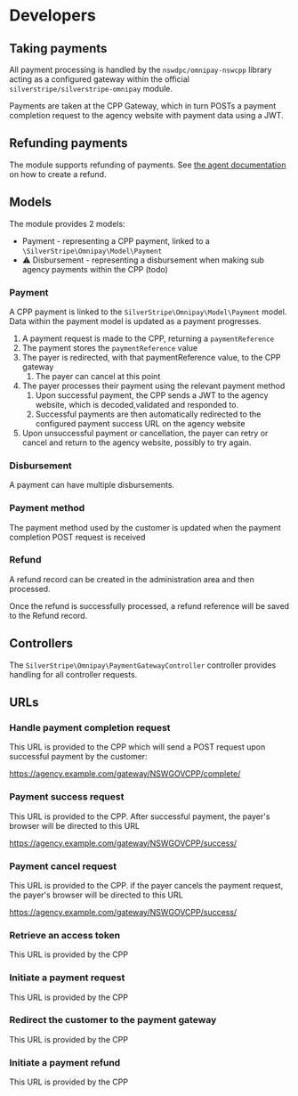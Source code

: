 # Developers

## Taking payments

All payment processing is handled by the `nswdpc/omnipay-nswcpp` library acting as a configured gateway within the official `silverstripe/silverstripe-omnipay` module.

Payments are taken at the CPP Gateway, which in turn POSTs a payment completion request to the agency website with payment data using a JWT.

## Refunding payments

The module supports refunding of payments. See [the agent documentation](./003_agents.md) on how to create a refund.


## Models

The module provides 2 models:

+ Payment - representing a CPP payment, linked to a `\SilverStripe\Omnipay\Model\Payment`
+ :warning: Disbursement - representing a disbursement when making sub agency payments within the CPP (todo)

### Payment

A CPP payment is linked to the `SilverStripe\Omnipay\Model\Payment` model. Data within the payment model is updated as a payment progresses.

1. A payment request is made to the CPP, returning a `paymentReference`
1. The payment stores the `paymentReference` value
1. The payer is redirected, with that paymentReference value, to the CPP gateway 
    1. The payer can cancel at this point
1. The payer processes their payment using the relevant payment method
    1. Upon successful payment, the CPP sends a JWT to the agency website, which is decoded,validated and responded to.
    1. Successful payments are then automatically redirected to the configured payment success URL on the agency website
1. Upon unsuccessful payment or cancellation, the payer can retry or cancel and return to the agency website, possibly to try again.

### Disbursement

A payment can have multiple disbursements.

### Payment method

The payment method used by the customer is updated when the payment completion POST request is received

### Refund

A refund record can be created in the administration area and then processed.

Once the refund is successfully processed, a refund reference will be saved to the Refund record.

## Controllers

The `SilverStripe\Omnipay\PaymentGatewayController` controller provides handling for all controller requests.

## URLs

### Handle payment completion request

This URL is provided to the CPP which will send a POST request upon successful payment by the customer:

https://agency.example.com/gateway/NSWGOVCPP/complete/

### Payment success request

This URL is provided to the CPP. After successful payment, the payer's browser will be directed to this URL

https://agency.example.com/gateway/NSWGOVCPP/success/

### Payment cancel request

This URL is provided to the CPP. if the payer cancels the payment request, the payer's browser will be directed to this URL

https://agency.example.com/gateway/NSWGOVCPP/success/

### Retrieve an access token

This URL is provided by the CPP

### Initiate a payment request

This URL is provided by the CPP

### Redirect the customer to the payment gateway

This URL is provided by the CPP

### Initiate a payment refund

This URL is provided by the CPP

